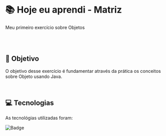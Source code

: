 # :books: Hoje eu aprendi - Matriz
<p>Meu primeiro exercício sobre Objetos</p>

<br>
<br>

## :blue_book: Objetivo

O objetivo desse exercício é fundamentar através da prática os conceitos sobre Objeto usando Java.

<br>

## :computer: Tecnologias

As tecnológias utilizadas foram:

![Badge](https://img.shields.io/static/v1?label=&message=Java&color=FF4040&style=for-the-badge)
